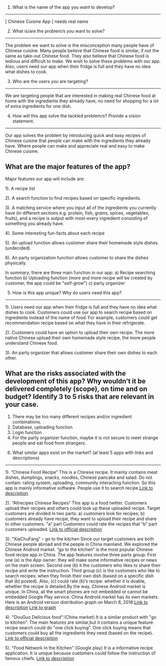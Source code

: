 1. What is the name of the app you want to develop?
------
[ Chinese Cuisine App ] needs real name
  
2. What is/are the problem/s you want to solve?
------
The problem we want to solve is the misconception many people have of Chinese cuisine. Many people believe that Chinese food is similar, if not the same as take-out Chinese food. They also believe that Chinese food is tedious and difficult to make. We wish to solve these problems with our app. Also, users need our app when their fridge is full and they have no idea what dishes to cook.
 
3. Who are the users you are targeting?
------
We are targeting people that are interested in making real Chinese food at home with the ingredients they already have, no need for shopping for a lot of extra ingredients for one dish.
 
4. How will this app solve the tackled problem/s? Provide a vision statement.
------
Our app solves the problem by introducing quick and easy recipes of Chinese cuisine that people can make with the ingredients they already have. Where people can make and appreciate real and easy to make Chinese cuisine.
 
What are the major features of the app?
------
Major features our app will include are: 

1). A recipe list

2). A search function to find recipes based on specific ingredients.

3). A matching service where you input all of the ingredients you currently have (in different sections e.g. protein, fish, grains, spices, vegetables, fruits), and a recipe is output with most-every ingredient consisting of something you already have. 

4). Some interesting fun-facts about each recipe

5). An upload function allows customer share their homemade style dishes.(undecided)

6). An party organization function allows customer to share the dishes physically. 

In summary, there are three main function in our app: 
a)  Recipe searching function
b)  Uploading function (more and more recipe will be created by customer, the app could be "self-grow")
c)  party organizer



5. How is this app unique? Why do users need this app?
------
1). Users need our app when their fridge is full and they have no idea what dishes to cook. Customers could use our app to search recipe based on ingredients instead of the name of food. For example, customers could get recommendation recipe based on what they have in their refrigerate. 

2). Customers could have an option to upload their own recipe. The more native Chinese upload their own homemade style recipe, the more people understand Chinese food.

3). An party organizer that allows customer share their own dishes to each other.  
 
What are the risks associated with the development of this app? Why wouldn’t it be delivered completely (scope), on time and on budget? Identify 3 to 5 risks that are relevant in your case.
------
1) There may be too many different recipes and/or ingredient combinations.
2) Database, uploading function
3) Login function
4) For the party organizer function, maybe it is not secure to meet strange people and eat food from strangers. 

6. What similar apps exist on the market? (at least 5 apps with links and descriptions)
------
1). “Chinese Food Recipe” 
This is a Chinese recipe. It mainly contains meat dishes, dumplings, snacks, noodles, Chinese pancake and salad. Do not contain: rating system, uploading, community interacting function. So this app is mainly informative software. People use it to search recipe.[Link to description](https://play.google.com/store/apps/details?id=com.andromo.dev551559.app530131&hl=en)

2). “Allrecipes Chinese Recipes”
This app is a food twitter. Customers upload their recipes and others could look up these uploaded recipe. Target customers are divided in two parts: a) customers look for recipes; b) customers already have recipe, they want to upload their recipe and share to other customers. “a” part Customers could rate the recipes that “b” part customers uploaded. 
[Link to official description](https://play.google.com/store/apps/details?id=r.recipes.chinese&hl=en)

3). “XiaChuFang” – go to the kitchen
Since our target customers are both Chinese people abroad and the people in China mainland. We explored the Chinese Android market. “go to the kitchen” is the most popular Chinese food recipe app in China. The app features involve three parts group: First one (a) is the App owner: they will make some informative recipes or news on the main screen. Second one (b) it the customers who likes to share their recipe and write the instruction. Third group (c) is the customers who like to search recipes: when they finish their own dish (based on a specific dish that (b) posted). Also, (c) could rate (b)’s recipe: whether it is doable, whether the recipe is detailed.By the way, Chinese Android market is unique. In China, all the smart phones are not embedded or cannot be embedded Google Play service. China Android market has its own markets. 
Here is an Android version distribution graph on March 8, 2016:[Link to description](http://sj.qq.com/myapp/detail.htm?apkName=com.xiachufang) [Link to graph](http://img.it610.com/image/info2/206033612fe84c9286fac1ec7f9caeed.jpg)

4). "DouGuo Delicious food":(China market)
It is a similar product with "go to kitchen". The main features are similar,but it contains a unique feature: recipe search could do "one click buying". One click buying means that customers could buy all the ingredients they need (based on the recipe). [Link to official description](http://sj.qq.com/myapp/detail.htm?apkName=com.douguo.recipe)

5). "Food Network In the Kitchen" (Google play)
It is a informative recipe application. It is unique because customers could follow the instruction of famous chiefs. [Link to description](https://play.google.com/store/apps/details?id=com.scripps.android.foodnetwork&hl=en) 


